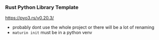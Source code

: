 ### Rust Python Library Template
https://pyo3.rs/v0.20.3/

- probably dont use the whole project or there will be a lot of renaming
- `maturin init` must be in a python venv
